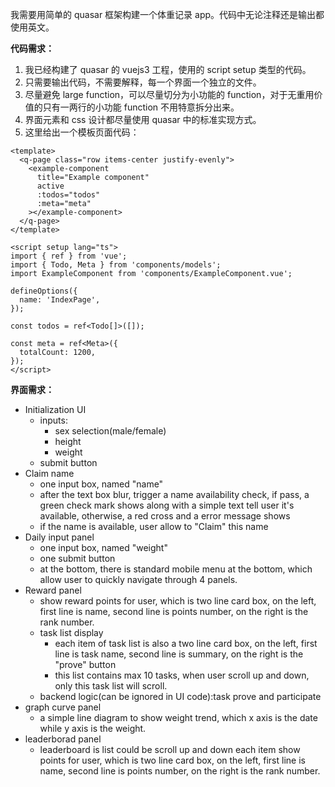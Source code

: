 我需要用简单的 quasar 框架构建一个体重记录 app。代码中无论注释还是输出都使用英文。

**代码需求：**

1. 我已经构建了 quasar 的 vuejs3 工程，使用的 script setup 类型的代码。
2. 只需要输出代码，不需要解释，每一个界面一个独立的文件。
3. 尽量避免 large function，可以尽量切分为小功能的 function，对于无重用价值的只有一两行的小功能 function 不用特意拆分出来。
4. 界面元素和 css 设计都尽量使用 quasar 中的标准实现方式。
5. 这里给出一个模板页面代码：

```vue
<template>
  <q-page class="row items-center justify-evenly">
    <example-component
      title="Example component"
      active
      :todos="todos"
      :meta="meta"
    ></example-component>
  </q-page>
</template>

<script setup lang="ts">
import { ref } from 'vue';
import { Todo, Meta } from 'components/models';
import ExampleComponent from 'components/ExampleComponent.vue';

defineOptions({
  name: 'IndexPage',
});

const todos = ref<Todo[]>([]);

const meta = ref<Meta>({
  totalCount: 1200,
});
</script>
```

**界面需求：**

- Initialization UI
  - inputs:
    - sex selection(male/female)
    - height
    - weight
  - submit button
- Claim name
  - one input box, named "name"
  - after the text box blur, trigger a name availability check, if pass, a green check mark shows along with a simple text tell user it's available, otherwise, a red cross and a error message shows
  - if the name is available, user allow to "Claim" this name
- Daily input panel
  - one input box, named "weight"
  - one submit button
  - at the bottom, there is standard mobile menu at the bottom, which allow user to quickly navigate through 4 panels.
- Reward panel
  - show reward points for user, which is two line card box, on the left, first line is name, second line is points number, on the right is the rank number.
  - task list display
    - each item of task list is also a two line card box, on the left, first line is task name, second line is summary, on the right is the "prove" button
    - this list contains max 10 tasks, when user scroll up and down, only this task list will scroll.
  - backend logic(can be ignored in UI code):task prove and participate
- graph curve panel
  - a simple line diagram to show weight trend, which x axis is the date while y axis is the weight.
- leaderborad panel
  - leaderboard is list could be scroll up and down
    each item show points for user, which is two line card box, on the left, first line is name, second line is points number, on the right is the rank number.
